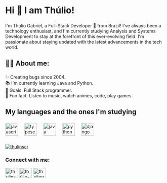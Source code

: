 <h1 align="left">Hi 👋 I am Thúlio!</h1>

###

<p align="left">I'm Thulio Gabriel, a Full-Stack Developer 🚀 from Brazil! I've always been a technology enthusiast, and I'm currently studying Analysis and Systems Development to stay at the forefront of this ever-evolving field. I'm passionate about staying updated with the latest advancements in the tech world.</p>

###

<h2 align="left">👨‍💻 About me:</h2>

###

<p align="left">✨ Creating bugs since 2004.<br>📚 I'm currently learning Java and Python.<br>🎯 Goals: Full Stack programmer.<br>🎲 Fun fact: Listen to music, watch animes, code, play games.</p>

###

<h2 align="left">My languages and the ones I'm studying</h2>

###

<div align="left">
  <img src="https://cdn.jsdelivr.net/gh/devicons/devicon/icons/javascript/javascript-original.svg" height="40" alt="javascript logo"  />
  <img width="12" />
  <img src="https://cdn.jsdelivr.net/gh/devicons/devicon/icons/typescript/typescript-original.svg" height="40" alt="typescript logo"  />
  <img width="12" />
  <img src="https://cdn.jsdelivr.net/gh/devicons/devicon/icons/java/java-original.svg" height="40" alt="java logo"  />
  <img width="12" />
  <img src="https://cdn.jsdelivr.net/gh/devicons/devicon/icons/python/python-original.svg" height="40" alt="python logo"  />
  <img width="12" />
  <img src="https://cdn.jsdelivr.net/gh/devicons/devicon/icons/django/django-plain.svg" height="40" alt="django logo"  />
</div>

###

<p align="left"> <a href="https://twitter.com/thulinscr" target="blank"><img src="https://img.shields.io/twitter/follow/thulinscr?logo=twitter&style=for-the-badge" alt="thulinscr" /></a> </p>

<h3 align="left">Connect with me:</h3>
<p align="left">
<a href="https://twitter.com/thulinscr" target="blank"><img align="center" src="https://raw.githubusercontent.com/rahuldkjain/github-profile-readme-generator/master/src/images/icons/Social/twitter.svg" alt="thulinscr" height="30" width="40" /></a>
<a href="https://linkedin.com/in/thúlio-gabriel-ads" target="blank"><img align="center" src="https://raw.githubusercontent.com/rahuldkjain/github-profile-readme-generator/master/src/images/icons/Social/linked-in-alt.svg" alt="thúlio-gabriel-ads" height="30" width="40" /></a>
<a href="https://instagram.com/thulingab" target="blank"><img align="center" src="https://raw.githubusercontent.com/rahuldkjain/github-profile-readme-generator/master/src/images/icons/Social/instagram.svg" alt="thulingab" height="30" width="40" /></a>
</p>

###
